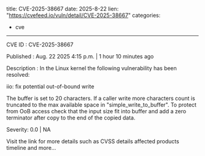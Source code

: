  
title: CVE-2025-38667
date: 2025-8-22
lien: "https://cvefeed.io/vuln/detail/CVE-2025-38667"
categories:
  - cve
---

CVE ID : CVE-2025-38667

Published :  Aug. 22
2025
4:15 p.m. | 1 hour
10 minutes ago

Description : In the Linux kernel
the following vulnerability has been resolved:

iio: fix potential out-of-bound write

The buffer is set to 20 characters. If a caller write more characters
count is truncated to the max available space in "simple_write_to_buffer".
To protect from OoB access
check that the input size fit into buffer and
add a zero terminator after copy to the end of the copied data.

Severity: 0.0 | NA

Visit the link for more details
such as CVSS details
affected products
timeline
and more...
